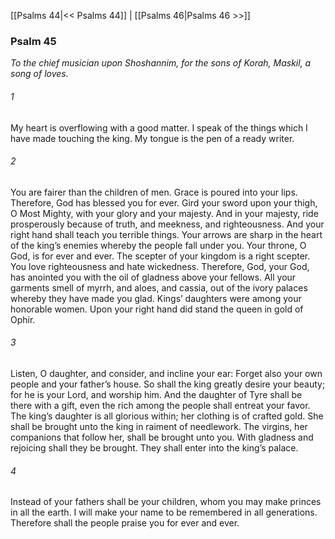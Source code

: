 [[Psalms 44|<< Psalms 44]]  |  [[Psalms 46|Psalms 46 >>]]

### Psalm 45

*To the chief musician upon Shoshannim, for the sons of Korah, Maskil, a song of loves.*

###### 1
My heart is overflowing with a good matter. I speak of the things which I have made touching the king. My tongue is the pen of a ready writer.

###### 2
You are fairer than the children of men. Grace is poured into your lips. Therefore, God has blessed you for ever. Gird your sword upon your thigh, O Most Mighty, with your glory and your majesty. And in your majesty, ride prosperously because of truth, and meekness, and righteousness. And your right hand shall teach you terrible things. Your arrows are sharp in the heart of the king’s enemies whereby the people fall under you. Your throne, O God, is for ever and ever. The scepter of your kingdom is a right scepter. You love righteousness and hate wickedness. Therefore, God, your God, has anointed you with the oil of gladness above your fellows. All your garments smell of myrrh, and aloes, and cassia, out of the ivory palaces whereby they have made you glad. Kings’ daughters were among your honorable women. Upon your right hand did stand the queen in gold of Ophir.

###### 3
Listen, O daughter, and consider, and incline your ear: Forget also your own people and your father’s house. So shall the king greatly desire your beauty; for he is your Lord, and worship him. And the daughter of Tyre shall be there with a gift, even the rich among the people shall entreat your favor. The king’s daughter is all glorious within; her clothing is of crafted gold. She shall be brought unto the king in raiment of needlework. The virgins, her companions that follow her, shall be brought unto you. With gladness and rejoicing shall they be brought. They shall enter into the king’s palace.

###### 4
Instead of your fathers shall be your children, whom you may make princes in all the earth. I will make your name to be remembered in all generations. Therefore shall the people praise you for ever and ever.